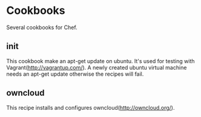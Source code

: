 Cookbooks
=========

Several cookbooks for Chef.

init
----

This cookbook make an apt-get update on ubuntu.
It's used for testing with Vagrant(http://vagrantup.com/).
A newly created ubuntu virtual machine needs an apt-get update otherwise the recipes will fail.

owncloud
--------

This recipe installs and configures owncloud(http://owncloud.org/).
